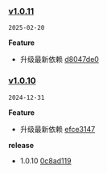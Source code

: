 ### [v1.0.11](https://github.com/Elora-Cloud/elora-unplugin-vue-components/compare/v1.0.10...v1.0.11)

`2025-02-20`

**Feature**

- 升级最新依赖 [d8047de0](https://github.com/Elora-Cloud/elora-unplugin-vue-components/commit/d8047de08e1ae999a7fb8124e1c1f850b42e1282)
### [v1.0.10](https://github.com/Elora-Cloud/elora-unplugin-vue-components/compare/v1.0.9...v1.0.10)

`2024-12-31`

**Feature**

- 升级最新依赖 [efce3147](https://github.com/Elora-Cloud/elora-unplugin-vue-components/commit/efce3147f63cf3a148da95a8f2c8504081fd7756)

**release**

- 1.0.10 [0c8ad119](https://github.com/Elora-Cloud/elora-unplugin-vue-components/commit/0c8ad119b73d34ec752f7a4696ff5741e792d0e8)
